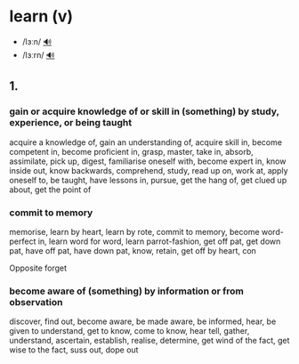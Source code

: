 # learn (v)

- /lɜːn/ [🔊](https://www.oxfordlearnersdictionaries.com/media/english/uk_pron/l/lea/learn/learn__gb_1.mp3)
- /lɜːrn/ [🔊](https://www.oxfordlearnersdictionaries.com/media/english/us_pron/l/lea/learn/learn__us_1.mp3)

## 1.

### gain or acquire knowledge of or skill in (something) by study, experience, or being taught

acquire a knowledge of, gain an understanding of, acquire skill in, become competent in, become proficient in, grasp, master, take in, absorb, assimilate, pick up, digest, familiarise oneself with, become expert in, know inside out, know backwards, comprehend, study, read up on, work at, apply oneself to, be taught, have lessons in, pursue, get the hang of, get clued up about, get the point of

### commit to memory

memorise, learn by heart, learn by rote, commit to memory, become word-perfect in, learn word for word, learn parrot-fashion, get off pat, get down pat, have off pat, have down pat, know, retain, get off by heart, con

Opposite forget

### become aware of (something) by information or from observation

discover, find out, become aware, be made aware, be informed, hear, be given to understand, get to know, come to know, hear tell, gather, understand, ascertain, establish, realise, determine, get wind of the fact, get wise to the fact, suss out, dope out